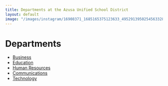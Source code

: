 ```yaml
---
title: Departments at the Azusa Unified School District
layout: default
image: "/images/instagram/16908371_1685165375123633_4952913950254563328_n.jpg"
---
```


# Departments

<ul>
  <li><a href="http://info.azusadistrict.jimthoburn.com/business">Business</a></li>
  <li><a href="http://info.azusadistrict.jimthoburn.com/edservices">Education</a></li>
  <li><a href="http://info.azusadistrict.jimthoburn.com/hr">Human Resources</a></li>
  <li><a href="http://info.azusadistrict.jimthoburn.com/news">Communications</a></li>
  <li><a href="http://www.azusa.org/mis/mis.htm">Technology</a></li>
  <!--
  <li><a href="/departments">MOT</a></li>
  <li><a href="/departments">TRC</a></li>
  -->
</ul>
